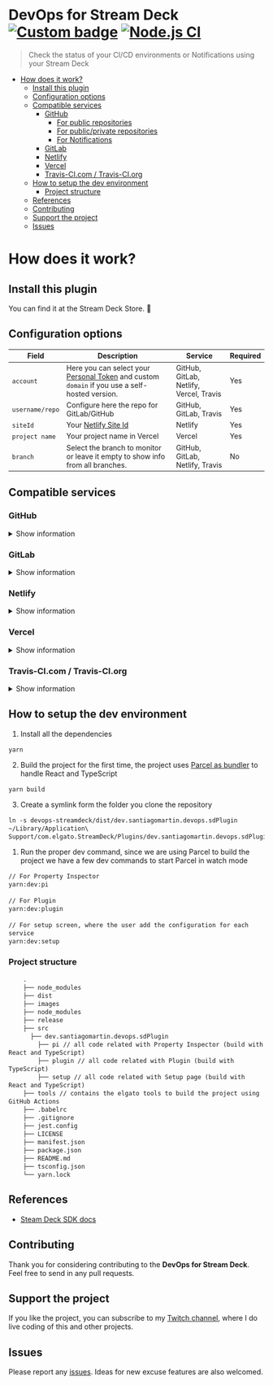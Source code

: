 # DevOps for Stream Deck <!-- omit in toc --> [![Custom badge](https://img.shields.io/endpoint?url=https%3A%2F%2Felgatostore-badge.herokuapp.com%2F%3Fidentifier%3Ddev.santiagomartin.devops)](https://github.com/SantiMA10/elgatostore-badge) [![Node.js CI](https://github.com/SantiMA10/devops-streamdeck/actions/workflows/nodejs.yml/badge.svg)](https://github.com/SantiMA10/devops-streamdeck/actions/workflows/nodejs.yml)

> Check the status of your CI/CD environments or Notifications using your Stream Deck

- [How does it work?](#how-does-it-work)
  - [Install this plugin](#install-this-plugin)
  - [Configuration options](#configuration-options)
  - [Compatible services](#compatible-services)
    - [GitHub](#github)
      - [For public repositories](#for-public-repositories)
      - [For public/private repositories](#for-publicprivate-repositories)
      - [For Notifications](#for-notifications)
    - [GitLab](#gitlab)
    - [Netlify](#netlify)
    - [Vercel](#vercel)
    - [Travis-CI.com / Travis-CI.org](#travis-cicom--travis-ciorg)
  - [How to setup the dev environment](#how-to-setup-the-dev-environment)
    - [Project structure](#project-structure)
  - [References](#references)
  - [Contributing](#contributing)
  - [Support the project](#support-the-project)
  - [Issues](#issues)

# How does it work?

## Install this plugin

You can find it at the Stream Deck Store. 🚀

## Configuration options

| Field           | Description                                                                                                              | Service                                 | Required |
| --------------- | ------------------------------------------------------------------------------------------------------------------------ | --------------------------------------- | -------- |
| `account`       | Here you can select your [Personal Token](#get-you-personal-token) and custom `domain` if you use a self-hosted version. | GitHub, GitLab, Netlify, Vercel, Travis | Yes      |
| `username/repo` | Configure here the repo for GitLab/GitHub                                                                                | GitHub, GitLab, Travis                  | Yes      |
| `siteId`        | Your [Netlify Site Id](#site-id)                                                                                         | Netlify                                 | Yes      |
| `project name`  | Your project name in Vercel                                                                                              | Vercel                                  | Yes      |
| `branch`        | Select the branch to monitor or leave it empty to show info from all branches.                                           | GitHub, GitLab, Netlify, Travis         | No       |

## Compatible services

### GitHub

<details>
 <summary>Show information</summary>

#### For public repositories

You have to create a new [Personal Token](https://github.com/settings/tokens) with the following scopes: **repo:status**, **repo_deployment** and **public_repo**.

![image](https://user-images.githubusercontent.com/7255298/76707971-b819b500-66f3-11ea-8392-84ee9bb67deb.png)

#### For public/private repositories

You have to create a new [Personal Token](https://github.com/settings/tokens) with all the repo scopes, otherwise you don't have access to your private repositories.

![image](https://user-images.githubusercontent.com/7255298/109531364-17650680-7ab8-11eb-8172-bd658820f5da.png)

#### For Notifications

You have to create a new [Personal Token](https://github.com/settings/tokens) with notifications scopes, otherwise you don't have access to your notifications.

![image](https://raw.githubusercontent.com/SantiMA10/devops-streamdeck/main/.github/images/notification-token.png)

</details>

### GitLab

<details>
 <summary>Show information</summary>

You have to create a new [Personal Access Token](https://gitlab.com/profile/personal_access_tokens). Set the scope as follows:

| Required for |    Scope    |
|--------------|:-----------:|
| CI Status    | `read_api`  |
| ToDos        | `read_user` |

</details>

### Netlify

<details>
 <summary>Show information</summary>

#### Personal Token <!-- omit in toc -->

You have to create a new [Personal Token](https://app.netlify.com/user/applications#personal-access-tokens).

#### Site ID <!-- omit in toc -->

You can find your site id in the settings tab of your project, with the **API ID** name.

</details>

### Vercel

<details>
 <summary>Show information</summary>

You have to create a new [Token](https://vercel.com/account/tokens).

</details>

### Travis-CI.com / Travis-CI.org

<details>
 <summary>Show information</summary>

You have to create a new [Token](https://developer.travis-ci.com/authentication).

By default the actions uses the **travis-ci.org** api, if you want to use it with **travis-ci.com** set https://api.travis-ci.com as domain in the configuration.

</details>

## How to setup the dev environment

1. Install all the dependencies

```shell
yarn
```

2. Build the project for the first time, the project uses [Parcel as bundler](https://parceljs.org/) to handle React and TypeScript

```shell
yarn build
```

3. Create a symlink form the folder you clone the repository

```shell
ln -s devops-streamdeck/dist/dev.santiagomartin.devops.sdPlugin ~/Library/Application\ Support/com.elgato.StreamDeck/Plugins/dev.santiagomartin.devops.sdPlugin
```

1. Run the proper dev command, since we are using Parcel to build the project we have a few dev commands to start Parcel in watch mode

```parcel
// For Property Inspector
yarn:dev:pi

// For Plugin
yarn:dev:plugin

// For setup screen, where the user add the configuration for each service
yarn:dev:setup
```

### Project structure

```text
    .
    ├── node_modules
    ├── dist
    ├── images
    ├── node_modules
    ├── release
    ├── src
      ├── dev.santiagomartin.devops.sdPlugin
        ├── pi // all code related with Property Inspector (build with React and TypeScript)
        ├── plugin // all code related with Plugin (build with TypeScript)
        ├── setup // all code related with Setup page (build with React and TypeScript)
    ├── tools // contains the elgato tools to build the project using GitHub Actions
    ├── .babelrc
    ├── .gitignore
    ├── jest.config
    ├── LICENSE
    ├── manifest.json
    ├── package.json
    ├── README.md
    ├── tsconfig.json
    └── yarn.lock
```

## References

- [Steam Deck SDK docs](https://developer.elgato.com/documentation/)

## Contributing

Thank you for considering contributing to the **DevOps for Stream Deck**. Feel free to send in any pull requests.

## Support the project

If you like the project, you can subscribe to my [Twitch channel](https://twitch.tv/santima10), where I do live coding of this and other projects.

## Issues

Please report any [issues](https://github.com/SantiMA10/devops-streamdeck/issues). Ideas for new excuse features are also welcomed.
